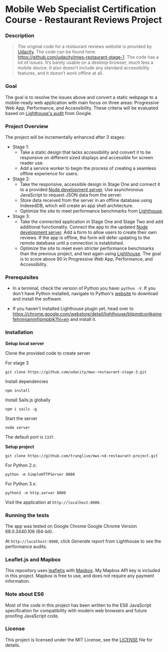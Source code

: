 # Mobile Web Specialist Certification Course - Restaurant Reviews Project

### Description

> The original code for a restaurant reviews website is provided by [Udacity](https://www.udacity.com/course/mobile-web-specialist-nanodegree--nd024). The code can be found here: https://github.com/udacity/mws-restaurant-stage-1. The code has a lot of issues. It’s barely usable on a desktop browser, much less a mobile device. It also doesn’t include any standard accessibility features, and it doesn’t work offline at all.

### Goal

The goal is to resolve the issues above and convert a static webpage to a mobile-ready web application with main focus on three areas: Progressive Web App, Performance, and Accessibility. These criteria will be evaluated based on [Lighthouse's audit](https://developers.google.com/web/tools/lighthouse/) from Google.

### Project Overview

The project will be incrementally enhanced after 3 stages:

- Stage 1:
  - Take a static design that lacks accessibility and convert it to be responsive on different sized displays and accessible for screen reader use.
  - Add a service worker to begin the process of creating a seamless offline experience for users.
- Stage 2:
  - Take the responsive, accessible design in Stage One and connect it to a provided [Node development server](https://github.com/udacity/mws-restaurant-stage-2). Use asynchronous JavaScript to request JSON data from the server.
  - Store data received from the server in an offline database using IndexedDB, which will create an app shell architecture.
  - Optimize the site to meet performance benchmarks from [Lighthouse](https://developers.google.com/web/tools/lighthouse/).
- Stage 3:
  - Take the connected application in Stage One and Stage Two and add additional functionality. Connect the app to the updated [Node development server](https://github.com/udacity/mws-restaurant-stage-3). Add a form to allow users to create their own reviews. If the app is offline, the form will defer updating to the remote database until a connection is established.
  - Optimize the site to meet even stricter performance benchmarks than the previous project, and test again using [Lighthouse](https://developers.google.com/web/tools/lighthouse/). The goal is to score above 90 in Progressive Web App, Performance, and Accessibility.

### Prerequisites

- In a terminal, check the version of Python you have: `python -V`. If you don't have Python installed, navigate to Python's [website](https://www.python.org/) to download and install the software.

- If you haven't installed Lighthouse plugin yet, head over to https://chrome.google.com/webstore/detail/lighthouse/blipmdconlkpinefehnmjammfjpmpbjk?hl=en and install it.

### Installation

**Setup local server**

Clone the provided code to create server

For stage 3

```shell
git clone https://github.com/udacity/mws-restaurant-stage-3.git
```

Install dependencies

```shell
npm install
```

Install Sails.js globally

```shell
npm i sails -g
```

Start the server

```shell
node server
```

The default port is `1337`.

**Setup project**

```shell
git clone https://github.com/trunglive/mws-nd-restaurant-project.git
```

For Python 2.x:

```shell
python -m SimpleHTTPServer 8000
```

For Python 3.x:

```shell
python3 -m http.server 8000
```

Visit the application at `http://localhost:8000`.

### Running the tests

The app was tested on Google Chrome Google Chrome Version 68.0.3440.106 (64-bit).

At `http://localhost:8000`, click _Generate report_ from Lighthouse to see the performance audits.

### Leaflet.js and Mapbox

This repository uses [leafletjs](https://leafletjs.com/) with [Mapbox](https://www.mapbox.com/). My Mapbox API key is included in this project. Mapbox is free to use, and does not require any payment information.

### Note about ES6

Most of the code in this project has been written to the ES6 JavaScript specification for compatibility with modern web browsers and future proofing JavaScript code.

### License

This project is licensed under the MIT License, see the [LICENSE](LICENSE) file for details.
